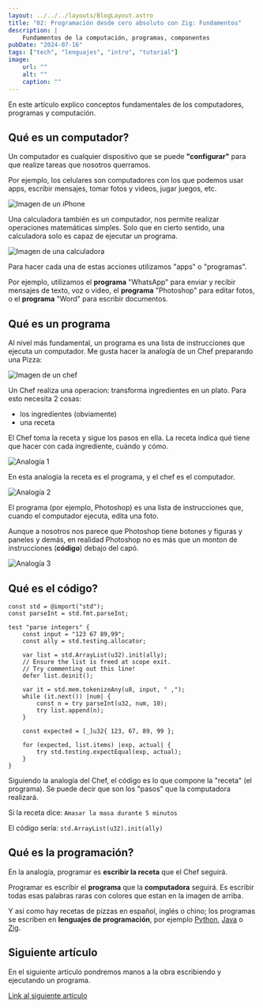 ```yaml
---
layout: ../../../layouts/BlogLayout.astro
title: "02: Programación desde cero absoluto con Zig: Fundamentos"
description: |
    Fundamentos de la computación, programas, componentes
pubDate: "2024-07-16"
tags: ["tech", "lenguajes", "intro", "tutorial"]
image: 
    url: ""
    alt: ""
    caption: ""
---
```


En este artículo explico conceptos fundamentales de los computadores,
programas y computación.

## Qué es un computador?

Un computador es cualquier dispositivo que se puede **"configurar"**
para que realize tareas que nosotros querramos.

Por ejemplo, los celulares son computadores con los que podemos
usar apps, escribir mensajes, tomar fotos y videos, jugar juegos,
etc. 

![Imagen de un iPhone](/img/blog/es/tutorial/001-iphone.jpg)

Una calculadora también es un computador, nos permite realizar operaciones
matemáticas simples. Solo que en cierto sentido, una calculadora solo es
capaz de ejecutar un programa.

![Imagen de una calculadora](/img/blog/es/tutorial/002-calculadora.jpg)

Para hacer cada una de estas acciones utilizamos "apps" o "programas".

Por ejemplo, utilizamos el **programa** "WhatsApp" para enviar y recibir
mensajes de texto, voz o video, el **programa** "Photoshop" para editar
fotos, o el **programa** "Word" para escribir documentos.


## Qué es un programa

Al nivel más fundamental, un programa es una lista de instrucciones
que ejecuta un computador. Me gusta hacer la analogía de un Chef
preparando una Pizza:


![Imagen de un chef](/img/blog/es/tutorial/003-chef.jpg)

Un Chef realiza una operacion: transforma ingredientes en un plato.
Para esto necesita 2 cosas:

- los ingredientes (obviamente) 
- una receta

El Chef toma la receta y sigue los pasos en ella. La receta indica qué
tiene que hacer con cada ingrediente, cuándo y cómo.

![Analogía 1](/img/blog/es/tutorial/004-analogia1.jpg)

En esta analogía la receta es el programa, y el chef es el computador.


![Analogía 2](/img/blog/es/tutorial/005-analogia2.jpg)

El programa (por ejemplo, Photoshop) es una lista de instrucciones
que, cuando el computador ejecuta, edita una foto.

Aunque a nosotros nos parece que Photoshop tiene botones y figuras
y paneles y demás, en realidad Photoshop no es más que un monton
de instrucciones (**código**) debajo del capó.

![Analogía 3](/img/blog/es/tutorial/006-codigo.jpg)


## Qué es el código?

```zig
const std = @import("std");
const parseInt = std.fmt.parseInt;

test "parse integers" {
    const input = "123 67 89,99";
    const ally = std.testing.allocator;

    var list = std.ArrayList(u32).init(ally);
    // Ensure the list is freed at scope exit.
    // Try commenting out this line!
    defer list.deinit();

    var it = std.mem.tokenizeAny(u8, input, " ,");
    while (it.next()) |num| {
        const n = try parseInt(u32, num, 10);
        try list.append(n);
    }

    const expected = [_]u32{ 123, 67, 89, 99 };

    for (expected, list.items) |exp, actual| {
        try std.testing.expectEqual(exp, actual);
    }
}
```

Siguiendo la analogía del Chef, el código es lo que compone la "receta"
(el programa). Se puede decir que son los "pasos" que la computadora realizará.

Si la receta dice: `Amasar la masa durante 5 minutos`

El código sería: `std.ArrayList(u32).init(ally)`



## Qué es la programación?

En la analogía, programar es **escribir la receta** que el Chef seguirá.

Programar es escribir el **programa** que la **computadora** seguirá. Es
escribir todas esas palabras raras con colores que estan en la imagen de arriba.

Y así como hay recetas de pizzas en español, inglés o chino; los programas
se escriben en **lenguajes de programación**, por ejemplo
[Python](https://www.python.org/), [Java](https://dev.java/) o
[Zig](https://ziglang.org/).


## Siguiente artículo

En el siguiente artículo pondremos manos a la obra escribiendo y ejecutando
un programa.

[Link al siguiente artículo](./programacion-03)



